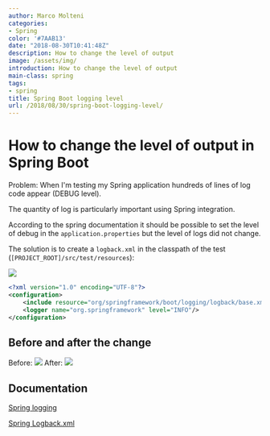 ```yaml
---
author: Marco Molteni
categories:
- Spring
color: '#7AAB13'
date: "2018-08-30T10:41:48Z"
description: How to change the level of output
image: /assets/img/
introduction: How to change the level of output
main-class: spring
tags:
- spring
title: Spring Boot logging level
url: /2018/08/30/spring-boot-logging-level/
---
```


# How to change the level of output in Spring Boot

Problem: When I'm testing my Spring application hundreds of lines of log code appear (DEBUG level).

The quantity of log is particularly important using Spring integration.

According to the spring documentation it should be possible to set the level of debug in the `application.properties` but the level of logs did not change.

The solution is to create a `logback.xml` in the classpath of the test (`[PROJECT_ROOT]/src/test/resources`):

<img src="{{site.baseurl}}/assets/img/uploads/2018/11/2018-08-31_23-19-41.png" />

```xml
<?xml version="1.0" encoding="UTF-8"?>
<configuration>
	<include resource="org/springframework/boot/logging/logback/base.xml"/>
	<logger name="org.springframework" level="INFO"/>
</configuration>
```

## Before and after the change

Before:
<img src="{{site.baseurl}}/assets/img/uploads/2018/11/log_2018-08-31_23-11-24.png" />
After:
<img src="{{site.baseurl}}/assets/img/uploads/2018/11/log_2018-08-31_23-12-09.png" />



## Documentation
[Spring logging](https://docs.spring.io/spring-boot/docs/current/reference/html/howto-logging.html#howto-logging)

[Spring Logback.xml](https://docs.spring.io/spring-boot/docs/current/reference/html/howto-logging.html#howto-configure-logback-for-logging)